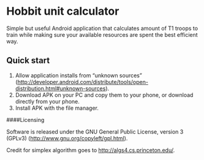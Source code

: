 Hobbit unit calculator
=========

Simple but useful Android application that calculates amount of T1 troops to train while making sure your available resources are spent the best efficient way.

## Quick start

1. Allow application installs from “unknown sources” (http://developer.android.com/distribute/tools/open-distribution.html#unknown-sources).
2. Download APK on your PC and copy them to your phone, or download directly from your phone.
3. Install APK with the file manager.

####Licensing

Software is released under the GNU General Public License, version 3 (GPLv3) (http://www.gnu.org/copyleft/gpl.html).

Credit for simplex algorithm goes to http://algs4.cs.princeton.edu/.
